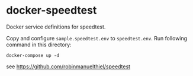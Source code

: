 # docker-speedtest

Docker service definitions for speedtest.

Copy and configure `sample.speedtest.env` to `speedtest.env`.
Run following command in this directory: 

```
docker-compose up -d
```

see https://github.com/robinmanuelthiel/speedtest
